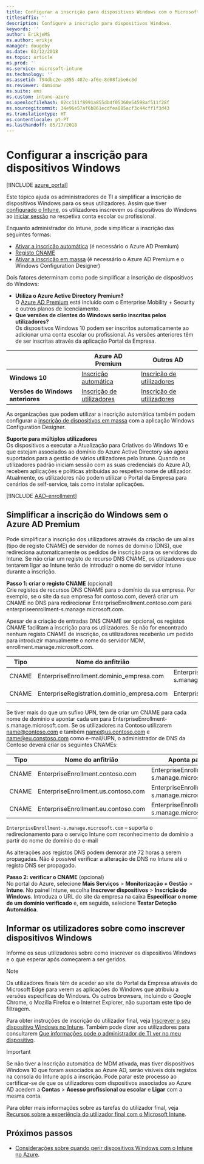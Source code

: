 ```yaml
---
title: Configurar a inscrição para dispositivos Windows com o Microsoft Intune
titlesuffix: ''
description: Configure a inscrição para dispositivos Windows.
keywords: ''
author: ErikjeMS
ms.author: erikje
manager: dougeby
ms.date: 03/12/2018
ms.topic: article
ms.prod: ''
ms.service: microsoft-intune
ms.technology: ''
ms.assetid: f94dbc2e-a855-487e-af6e-8d08fabe6c3d
ms.reviewer: damionw
ms.suite: ems
ms.custom: intune-azure
ms.openlocfilehash: 02cc111f8991a855db4f05360e54598af511f28f
ms.sourcegitcommit: 34e96e57af6b861ecdfea085acf3c44cff1f3d43
ms.translationtype: HT
ms.contentlocale: pt-PT
ms.lasthandoff: 05/17/2018
---
```

# <a name="set-up-enrollment-for-windows-devices"></a>Configurar a inscrição para dispositivos Windows

[!INCLUDE [azure_portal](./includes/azure_portal.md)]

Este tópico ajuda os administradores de TI a simplificar a inscrição de dispositivos Windows para os seus utilizadores. Assim que tiver [configurado o Intune](setup-steps.md), os utilizadores inscrevem os dispositivos do Windows ao [iniciar sessão](https://docs.microsoft.com/intune-user-help/enroll-your-device-in-intune-windows) na respetiva conta escolar ou profissional.  

Enquanto administrador do Intune, pode simplificar a inscrição das seguintes formas:
- [Ativar a inscrição automática](#enable-windows-10-automatic-enrollment) (é necessário o Azure AD Premium)
- [Registo CNAME](#simplify-windows-enrollment-without-azure-ad-premium)
- [Ativar a inscrição em massa](windows-bulk-enroll.md) (é necessário o Azure AD Premium e o Windows Configuration Designer)

Dois fatores determinam como pode simplificar a inscrição de dispositivos do Windows:

- **Utiliza o Azure Active Directory Premium?** <br>O [Azure AD Premium](https://docs.microsoft.com/azure/active-directory/active-directory-get-started-premium) está incluído com o Enterprise Mobility + Security e outros planos de licenciamento.
- **Que versões de clientes do Windows serão inscritas pelos utilizadores?** <br>Os dispositivos Windows 10 podem ser inscritos automaticamente ao adicionar uma conta escolar ou profissional. As versões anteriores têm de ser inscritas através da aplicação Portal da Empresa.

||**Azure AD Premium**|**Outros AD**|
|----------|---------------|---------------|  
|**Windows 10**|[Inscrição automática](#enable-windows-10-automatic-enrollment) |[Inscrição de utilizadores](#enable-windows-enrollment-without-azure-ad-premium)|
|**Versões do Windows anteriores**|[Inscrição de utilizadores](#enable-windows-enrollment-without-azure-ad-premium)|[Inscrição de utilizadores](#enable-windows-enrollment-without-azure-ad-premium)|

As organizações que podem utilizar a inscrição automática também podem configurar a [inscrição de dispositivos em massa](windows-bulk-enroll.md) com a aplicação Windows Configuration Designer.

**Suporte para múltiplos utilizadores**<br>
Os dispositivos a executar a Atualização para Criativos do Windows 10 e que estejam associados ao domínio do Azure Active Directory são agora suportados para a gestão de vários utilizadores pelo Intune. Quando os utilizadores padrão iniciam sessão com as suas credenciais do Azure AD, recebem aplicações e políticas atribuídas ao respetivo nome de utilizador. Atualmente, os utilizadores não podem utilizar o Portal da Empresa para cenários de self-service, tais como instalar aplicações.

[!INCLUDE [AAD-enrollment](./includes/win10-automatic-enrollment-aad.md)]

## <a name="simplify-windows-enrollment-without-azure-ad-premium"></a>Simplificar a inscrição do Windows sem o Azure AD Premium
Pode simplificar a inscrição dos utilizadores através da criação de um alias (tipo de registo CNAME) de servidor de nomes de domínio (DNS), que redireciona automaticamente os pedidos de inscrição para os servidores do Intune. Se não criar um registo de recurso DNS CNAME, os utilizadores que tentarem ligar ao Intune terão de introduzir o nome do servidor Intune durante a inscrição.

**Passo 1: criar o registo CNAME** (opcional)<br>
Crie registos de recursos DNS CNAME para o domínio da sua empresa. Por exemplo, se o site da sua empresa for contoso.com, deverá criar um CNAME no DNS para redirecionar EnterpriseEnrollment.contoso.com para enterpriseenrollment-s.manage.microsoft.com.

Apesar de a criação de entradas DNS CNAME ser opcional, os registos CNAME facilitam a inscrição para os utilizadores. Se não for encontrado nenhum registo CNAME de inscrição, os utilizadores receberão um pedido para introduzir manualmente o nome do servidor MDM, enrollment.manage.microsoft.com.

|Tipo|Nome do anfitrião|Aponta para|TTL|
|----------|---------------|---------------|---|
|CNAME|EnterpriseEnrollment.dominio_empresa.com|EnterpriseEnrollment-s.manage.microsoft.com| 1 hora|
|CNAME|EnterpriseRegistration.dominio_empresa.com|EnterpriseRegistration.windows.net|1 hora|

Se tiver mais do que um sufixo UPN, tem de criar um CNAME para cada nome de domínio e apontar cada um para EnterpriseEnrollment-s.manage.microsoft.com. Se os utilizadores na Contoso utilizarem name@contoso.com e também name@us.contoso.com e name@eu.constoso.com como e-mail/UPN, o administrador de DNS da Contoso deverá criar os seguintes CNAMEs:

|Tipo|Nome do anfitrião|Aponta para|TTL|  
|----------|---------------|---------------|---|
|CNAME|EnterpriseEnrollment.contoso.com|EnterpriseEnrollment-s.manage.microsoft.com|1 hora|
|CNAME|EnterpriseEnrollment.us.contoso.com|EnterpriseEnrollment-s.manage.microsoft.com|1 hora|
|CNAME|EnterpriseEnrollment.eu.contoso.com|EnterpriseEnrollment-s.manage.microsoft.com| 1 hora|

`EnterpriseEnrollment-s.manage.microsoft.com` – suporta o redirecionamento para o serviço Intune com reconhecimento de domínio a partir do nome de domínio do e-mail

As alterações aos registos DNS podem demorar até 72 horas a serem propagadas. Não é possível verificar a alteração de DNS no Intune até o registo DNS ser propagado.

**Passo 2: verificar o CNAME** (opcional)<br>
No portal do Azure, selecione **Mais Serviços** > **Monitorização + Gestão** > **Intune**. No painel Intune, escolha **Inscrever dispositivos** > **Inscrição do Windows**. Introduza o URL do site da empresa na caixa **Especificar o nome de um domínio verificado** e, em seguida, selecione **Testar Deteção Automática**.

## <a name="tell-users-how-to-enroll-windows-devices"></a>Informar os utilizadores sobre como inscrever dispositivos Windows
Informe os seus utilizadores sobre como inscrever os dispositivos Windows e o que esperar após começarem a ser geridos.

> [!NOTE]
> Os utilizadores finais têm de aceder ao site do Portal da Empresa através do Microsoft Edge para verem as aplicações do Windows que atribuiu a versões específicas do Windows. Os outros browsers, incluindo o Google Chrome, o Mozilla Firefox e o Internet Explorer, não suportam este tipo de filtragem.

Para obter instruções de inscrição do utilizador final, veja [Inscrever o seu dispositivo Windows no Intune](https://docs.microsoft.com/intune-user-help/enroll-your-device-in-intune-windows). Também pode dizer aos utilizadores para consultarem [Que informações pode o administrador de TI ver no meu dispositivo](https://docs.microsoft.com/intune-user-help/what-can-your-it-administrator-see-when-you-enroll-your-device-in-intune-windows).

>[!IMPORTANT]
> Se não tiver a Inscrição automática de MDM ativada, mas tiver dispositivos Windows 10 que foram associados ao Azure AD, serão visíveis dois registos na consola do Intune após a inscrição. Pode parar este processo ao certificar-se de que os utilizadores com dispositivos associados ao Azure AD acedem a **Contas** > **Acesso profissional ou escolar** e **Ligar** com a mesma conta. 

Para obter mais informações sobre as tarefas do utilizador final, veja [Recursos sobre a experiência do utilizador final com o Microsoft Intune](end-user-educate.md).

## <a name="next-steps"></a>Próximos passos

- [Considerações sobre quando gerir dispositivos Windows com o Intune no Azure](/intune-classic/deploy-use/intune-on-azure).
